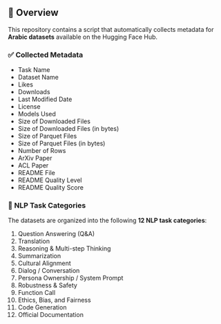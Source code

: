 ## 📄 Overview

This repository contains a script that automatically collects metadata for **Arabic datasets** available on the Hugging Face Hub.

### ✅ Collected Metadata

- Task Name
- Dataset Name  
- Likes  
- Downloads  
- Last Modified Date  
- License  
- Models Used  
- Size of Downloaded Files  
- Size of Downloaded Files (in bytes)  
- Size of Parquet Files  
- Size of Parquet Files (in bytes)  
- Number of Rows  
- ArXiv Paper  
- ACL Paper  
- README File  
- README Quality Level  
- README Quality Score  

### 🧠 NLP Task Categories

The datasets are organized into the following **12 NLP task categories**:

1. Question Answering (Q&A)  
2. Translation  
3. Reasoning & Multi-step Thinking  
4. Summarization  
5. Cultural Alignment  
6. Dialog / Conversation  
7. Persona Ownership / System Prompt  
8. Robustness & Safety  
9. Function Call  
10. Ethics, Bias, and Fairness  
11. Code Generation  
12. Official Documentation
